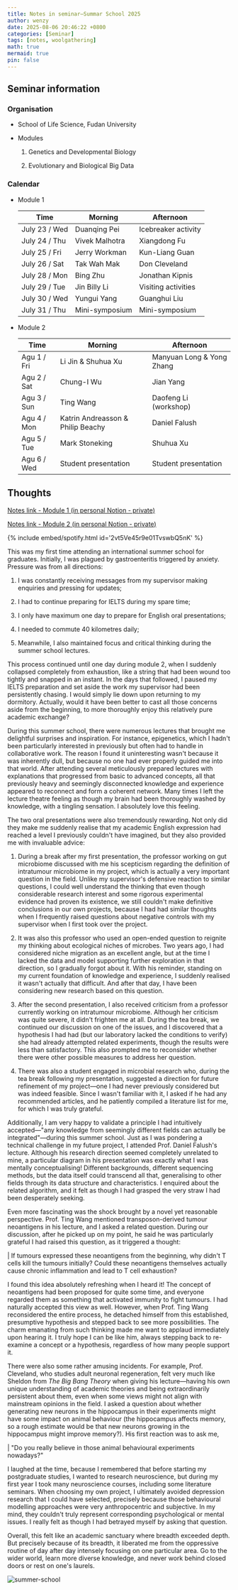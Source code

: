 ```yaml
---
title: Notes in seminar—Summar School 2025
author: wenzy
date: 2025-08-06 20:46:22 +0800
categories: [Seminar]
tags: [notes, woolgathering]
math: true
mermaid: true
pin: false
---
```


## Seminar information

### Organisation

- School of Life Science, Fudan University

- Modules

  1. Genetics and Developmental Biology

  2. Evolutionary and Biological Big Data

### Calendar

- Module 1

  | Time | Morning | Afternoon |
  | ------ | ------ | ------ |
  | July 23 / Wed | Duanqing Pei | Icebreaker activity |
  | July 24 / Thu | Vivek Malhotra | Xiangdong Fu |
  |	July 25 / Fri | Jerry Workman | Kun-Liang Guan |
  | July 26 / Sat | Tak Wah Mak | Don Cleveland |
  | July 28 / Mon | Bing Zhu | Jonathan Kipnis |
  | July 29 / Tue | Jin Billy Li | Visiting activities |
  |	July 30 / Wed | Yungui Yang | Guanghui Liu |
  | July 31 / Thu | Mini-symposium | Mini-symposium |

- Module 2

  | Time | Morning | Afternoon |
  | ------ | ------ | ------ |
  | Agu 1 / Fri | Li Jin & Shuhua Xu | Manyuan Long & Yong Zhang |
  | Agu 2 / Sat | Chung-I Wu | Jian Yang |
  |	Agu 3 / Sun | Ting Wang | Daofeng Li (workshop) |
  | Agu 4 / Mon | Katrin Andreasson & Philip Beachy | Daniel Falush |
  | Agu 5 / Tue | Mark Stoneking | Shuhua Xu |
  |	Agu 6 / Wed | Student presentation | Student presentation |

## Thoughts

[Notes link - Module 1 (in personal Notion - private)](https://www.notion.so/Summer-School-Module-1-2393baf9f88380fd967ed1bdb7c846c0?source=copy_link)

[Notes link - Module 2 (in personal Notion - private)](https://www.notion.so/Summer-School-Module-2-2423baf9f8838091a9f4e078c91ee379?source=copy_link)

{% include embed/spotify.html id='2vt5Ve45r9e01TvswbQ5nK' %}

This was my first time attending an international summer school for graduates. Initially, I was plagued by gastroenteritis triggered by anxiety. Pressure was from all directions:

1. I was constantly receiving messages from my supervisor making enquiries and pressing for updates;

2. I had to continue preparing for IELTS during my spare time;

3. I only have maximum one day to prepare for English oral presentations;

4. I needed to commute 40 kilometres daily;

5. Meanwhile, I also maintained focus and critical thinking during the summer school lectures.

This process continued until one day during module 2, when I suddenly collapsed completely from exhaustion, like a string that had been wound too tightly and snapped in an instant. In the days that followed, I paused my IELTS preparation and set aside the work my supervisor had been persistently chasing. I would simply lie down upon returning to my dormitory. Actually, would it have been better to cast all those concerns aside from the beginning, to more thoroughly enjoy this relatively pure academic exchange?

During this summer school, there were numerous lectures that brought me delightful surprises and inspiration. For instance, epigenetics, which I hadn't been particularly interested in previously but often had to handle in collaborative work. The reason I found it uninteresting wasn't because it was inherently dull, but because no one had ever properly guided me into that world. After attending several meticulously prepared lectures with explanations that progressed from basic to advanced concepts, all that previously heavy and seemingly disconnected knowledge and experience appeared to reconnect and form a coherent network. Many times I left the lecture theatre feeling as though my brain had been thoroughly washed by knowledge, with a tingling sensation. I absolutely love this feeling.

The two oral presentations were also tremendously rewarding. Not only did they make me suddenly realise that my academic English expression had reached a level I previously couldn't have imagined, but they also provided me with invaluable advice: 

1. During a break after my first presentation, the professor working on gut microbiome discussed with me his scepticism regarding the definition of intratumour microbiome in my project, which is actually a very important question in the field. Unlike my supervisor's defensive reaction to similar questions, I could well understand the thinking that even though considerable research interest and some rigorous experimental evidence had proven its existence, we still couldn't make definitive conclusions in our own projects, because I had had similar thoughts when I frequently raised questions about negative controls with my supervisor when I first took over the project. 

2. It was also this professor who used an open-ended question to reignite my thinking about ecological niches of microbes. Two years ago, I had considered niche migration as an excellent angle, but at the time I lacked the data and model supporting further exploration in that direction, so I gradually forgot about it. With his reminder, standing on my current foundation of knowledge and experience, I suddenly realised it wasn't actually that difficult. And after that day, I have been considering new research based on this question.

3. After the second presentation, I also received criticism from a professor currently working on intratumour microbiome. Although her criticism was quite severe, it didn't frighten me at all. During the tea break, we continued our discussion on one of the issues, and I discovered that a hypothesis I had had (but our laboratory lacked the conditions to verify) she had already attempted related experiments, though the results were less than satisfactory. This also prompted me to reconsider whether there were other possible measures to address her question. 

4. There was also a student engaged in microbial research who, during the tea break following my presentation, suggested a direction for future refinement of my project—one I had never previously considered but was indeed feasible. Since I wasn't familiar with it, I asked if he had any recommended articles, and he patiently compiled a literature list for me, for which I was truly grateful.

Additionally, I am very happy to validate a principle I had intuitively accepted—"any knowledge from seemingly different fields can actually be integrated"—during this summer school. Just as I was pondering a technical challenge in my future project, I attended Prof. Daniel Falush's lecture. Although his research direction seemed completely unrelated to mine, a particular diagram in his presentation was exactly what I was mentally conceptualising! Different backgrounds, different sequencing methods, but the data itself could transcend all that, generalising to other fields through its data structure and characteristics. I enquired about the related algorithm, and it felt as though I had grasped the very straw I had been desperately seeking.

Even more fascinating was the shock brought by a novel yet reasonable perspective. Prof. Ting Wang mentioned transposon-derived tumour neoantigens in his lecture, and I asked a related question. During our discussion, after he picked up on my point, he said he was particularly grateful I had raised this question, as it triggered a thought: 

| If tumours expressed these neoantigens from the beginning, why didn't T cells kill the tumours initially? Could these neoantigens themselves actually cause chronic inflammation and lead to T cell exhaustion? 

I found this idea absolutely refreshing when I heard it! The concept of neoantigens had been proposed for quite some time, and everyone regarded them as something that activated immunity to fight tumours. I had naturally accepted this view as well. However, when Prof. Ting Wang reconsidered the entire process, he detached himself from this established, presumptive hypothesis and stepped back to see more possibilities. The charm emanating from such thinking made me want to applaud immediately upon hearing it. I truly hope I can be like him, always stepping back to re-examine a concept or a hypothesis, regardless of how many people support it.

There were also some rather amusing incidents. For example, Prof. Cleveland, who studies adult neuronal regeneration, felt very much like Sheldon from *The Big Bang Theory* when giving his lecture—having his own unique understanding of academic theories and being extraordinarily persistent about them, even when some views might not align with mainstream opinions in the field. I asked a question about whether generating new neurons in the hippocampus in their experiments might have some impact on animal behaviour (the hippocampus affects memory, so a rough estimate would be that new neurons growing in the hippocampus might improve memory?). His first reaction was to ask me, 

| "Do you really believe in those animal behavioural experiments nowadays?" 

I laughed at the time, because I remembered that before starting my postgraduate studies, I wanted to research neuroscience, but during my first year I took many neuroscience courses, including some literature seminars. When choosing my own project, I ultimately avoided depression research that I could have selected, precisely because those behavioural modelling approaches were very anthropocentric and subjective. In my mind, they couldn't truly represent corresponding psychological or mental issues. I really felt as though I had betrayed myself by asking that question.

Overall, this felt like an academic sanctuary where breadth exceeded depth. But precisely because of its breadth, it liberated me from the oppressive routine of day after day intensely focusing on one particular area. Go to the wider world, learn more diverse knowledge, and never work behind closed doors or rest on one's laurels.

![summer-school](/assets/img/summer-school.jpg)
